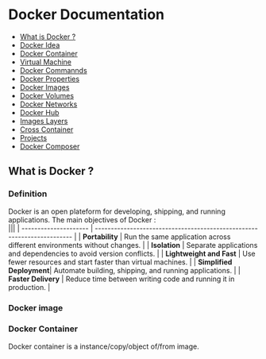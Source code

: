 # Docker Documentation

- [What is Docker ?](#docker-documentation)
- [Docker Idea](#docker-idea)
- [Docker Container](#container-history)
- [Virtual Machine](#container-history)
- [Docker Commannds](#container-history)
- [Docker Properties](#container-history)
- [Docker Images](#container-history)
- [Docker Volumes](#container-history)
- [Docker Networks](#container-history)
- [Docker Hub](#container-history)
- [Images Layers](#container-history)
- [Cross Container](#container-history)
- [Projects](#container-history)
- [Docker Composer](#container-history)

## What is Docker ?

### Definition

Docker is an open plateform for developing, shipping, and running applications.
The main objectives of Docker :  
|||
| --------------------- | ----------------------------------------------------------------------- |
| **Portability** | Run the same application across different environments without changes. |
| **Isolation** | Separate applications and dependencies to avoid version conflicts. |
| **Lightweight and Fast** | Use fewer resources and start faster than virtual machines. |
| **Simplified Deployment**| Automate building, shipping, and running applications. |
| **Faster Delivery** | Reduce time between writing code and running it in production. |

### Docker image 

### Docker Container 
Docker container is a instance/copy/object of/from image.
